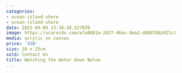 ```yaml
---
categories:
- ocean-island-shore
- ocean-island-shore
date: 2022-04-09 13:18:38.527039
image: https://ucarecdn.com/efa8081a-2627-46ac-9ea2-dd8876b2421c/
media: acrylic on canvas
price: '350'
size: 20 x 25cm
sold: Contact Us
title: Watching the Water Down Below
...
```

